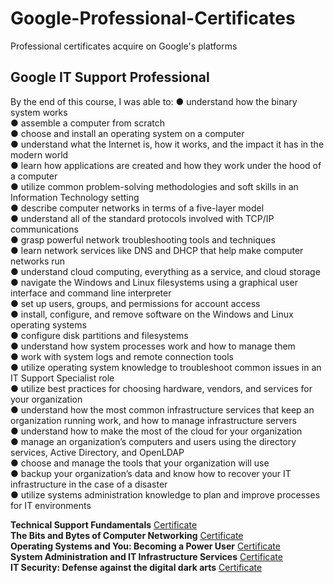 # Google-Professional-Certificates
Professional certificates acquire on Google's platforms

## Google IT Support Professional
By the end of this course, I was able to:
● understand how the binary system works <br>
● assemble a computer from scratch<br>
● choose and install an operating system on a computer<br>
● understand what the Internet is, how it works, and the impact it has in the modern world<br>
● learn how applications are created and how they work under the hood of a computer<br>
● utilize common problem-solving methodologies and soft skills in an Information Technology setting<br>
● describe computer networks in terms of a five-layer model<br>
● understand all of the standard protocols involved with TCP/IP communications<br>
● grasp powerful network troubleshooting tools and techniques<br>
● learn network services like DNS and DHCP that help make computer networks run<br>
● understand cloud computing, everything as a service, and cloud storage<br>
● navigate the Windows and Linux filesystems using a graphical user interface and command line interpreter<br>
● set up users, groups, and permissions for account access<br>
● install, configure, and remove software on the Windows and Linux operating systems<br>
● configure disk partitions and filesystems<br>
● understand how system processes work and how to manage them<br>
● work with system logs and remote connection tools<br>
● utilize operating system knowledge to troubleshoot common issues in an IT Support Specialist role<br>
● utilize best practices for choosing hardware, vendors, and services for your organization<br>
● understand how the most common infrastructure services that keep an organization running work, and how to manage infrastructure servers<br>
● understand how to make the most of the cloud for your organization<br>
● manage an organization’s computers and users using the directory services, Active Directory, and OpenLDAP<br>
● choose and manage the tools that your organization will use<br>
● backup your organization’s data and know how to recover your IT infrastructure in the case of a disaster<br>
● utilize systems administration knowledge to plan and improve processes for IT environments<br>

<b> Technical Support Fundamentals</b> <a href="https://www.coursera.org/account/accomplishments/verify/F5L7UCLSHSZ8">Certificate</a><br>
<b> The Bits and Bytes of Computer Networking</b>  <a href="https://www.coursera.org/account/accomplishments/verify/QH552UWK888U">Certificate</a><br>
<b> Operating Systems and You: Becoming a Power User</b>  <a href="https://www.coursera.org/account/accomplishments/verify/DT62LHJWSXWK">Certificate</a><br>
<b> System Administration and IT Infrastructure Services</b>  <a href="https://www.coursera.org/account/accomplishments/verify/WPMEJG49UR87">Certificate</a><br>
<b> IT Security: Defense against the digital dark arts</b>  <a href="url">Certificate</a><br>
